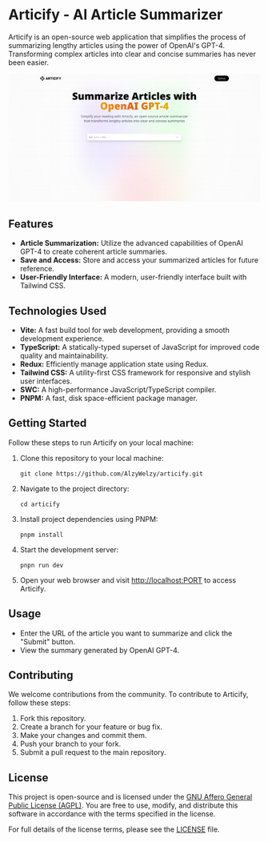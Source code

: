 # Articify - AI Article Summarizer

Articify is an open-source web application that simplifies the process of summarizing lengthy articles using the power of OpenAI's GPT-4. Transforming complex articles into clear and concise summaries has never been easier.

![Articify Screenshot](./public/screenshot.png)

## Features

- **Article Summarization:** Utilize the advanced capabilities of OpenAI GPT-4 to create coherent article summaries.
- **Save and Access:** Store and access your summarized articles for future reference.
- **User-Friendly Interface:** A modern, user-friendly interface built with Tailwind CSS.

## Technologies Used

- **Vite:** A fast build tool for web development, providing a smooth development experience.
- **TypeScript:** A statically-typed superset of JavaScript for improved code quality and maintainability.
- **Redux:** Efficiently manage application state using Redux.
- **Tailwind CSS:** A utility-first CSS framework for responsive and stylish user interfaces.
- **SWC:** A high-performance JavaScript/TypeScript compiler.
- **PNPM:** A fast, disk space-efficient package manager.

## Getting Started

Follow these steps to run Articify on your local machine:

1. Clone this repository to your local machine:

   ```shell
   git clone https://github.com/AlzyWelzy/articify.git
   ```

2. Navigate to the project directory:

   ```shell
   cd articify
   ```

3. Install project dependencies using PNPM:

   ```shell
   pnpm install

   ```

4. Start the development server:

   ```shell
   pnpn run dev
   ```

5. Open your web browser and visit <http://localhost:PORT> to access Articify.

## Usage

- Enter the URL of the article you want to summarize and click the "Submit" button.
- View the summary generated by OpenAI GPT-4.

## Contributing

We welcome contributions from the community. To contribute to Articify, follow these steps:

1. Fork this repository.
2. Create a branch for your feature or bug fix.
3. Make your changes and commit them.
4. Push your branch to your fork.
5. Submit a pull request to the main repository.

## License

This project is open-source and is licensed under the [GNU Affero General Public License (AGPL)](LICENSE). You are free to use, modify, and distribute this software in accordance with the terms specified in the license.

For full details of the license terms, please see the [LICENSE](LICENSE) file.
